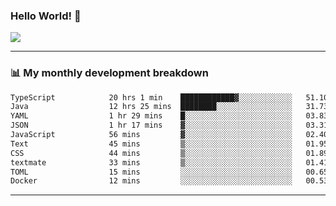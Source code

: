 ### Hello World! 👋

<a>
  <img align="center" src="https://github-readme-stats.vercel.app/api?username=megatunger&count_private=true&include_all_commits=true&bg_color=30,56CCF2,2F80ED&title_color=fff&text_color=fff" />
</a>

------
### 📊 My monthly development breakdown

<!--START_SECTION:waka-->

```txt
TypeScript            20 hrs 1 min    ████████████▓░░░░░░░░░░░░   51.10 %
Java                  12 hrs 25 mins  ████████░░░░░░░░░░░░░░░░░   31.73 %
YAML                  1 hr 29 mins    █░░░░░░░░░░░░░░░░░░░░░░░░   03.83 %
JSON                  1 hr 17 mins    ▓░░░░░░░░░░░░░░░░░░░░░░░░   03.31 %
JavaScript            56 mins         ▓░░░░░░░░░░░░░░░░░░░░░░░░   02.40 %
Text                  45 mins         ▒░░░░░░░░░░░░░░░░░░░░░░░░   01.95 %
CSS                   44 mins         ▒░░░░░░░░░░░░░░░░░░░░░░░░   01.89 %
textmate              33 mins         ▒░░░░░░░░░░░░░░░░░░░░░░░░   01.41 %
TOML                  15 mins         ░░░░░░░░░░░░░░░░░░░░░░░░░   00.65 %
Docker                12 mins         ░░░░░░░░░░░░░░░░░░░░░░░░░   00.53 %
```

<!--END_SECTION:waka-->

------
